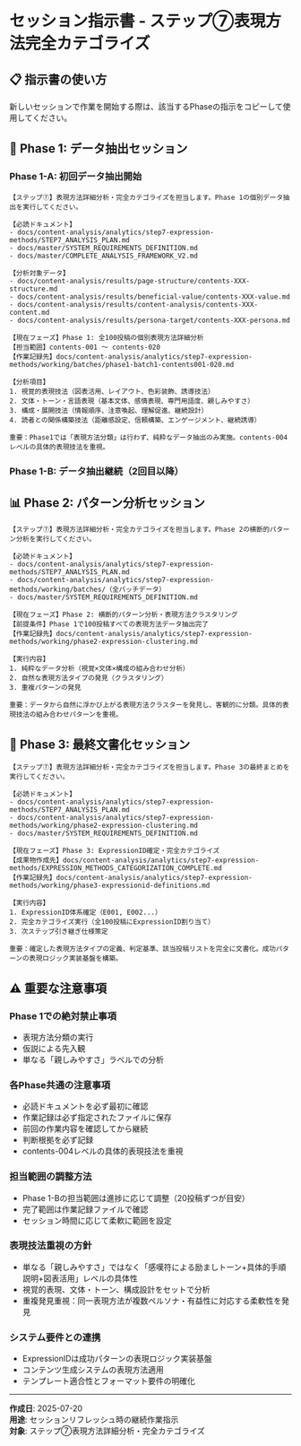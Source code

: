 # セッション指示書 - ステップ⑦表現方法完全カテゴライズ

## 📋 指示書の使い方

新しいセッションで作業を開始する際は、該当するPhaseの指示をコピーして使用してください。

## 🎯 Phase 1: データ抽出セッション

### Phase 1-A: 初回データ抽出開始

```
【ステップ⑦】表現方法詳細分析・完全カテゴライズを担当します。Phase 1の個別データ抽出を実行してください。

【必読ドキュメント】
- docs/content-analysis/analytics/step7-expression-methods/STEP7_ANALYSIS_PLAN.md
- docs/master/SYSTEM_REQUIREMENTS_DEFINITION.md
- docs/master/COMPLETE_ANALYSIS_FRAMEWORK_V2.md

【分析対象データ】
- docs/content-analysis/results/page-structure/contents-XXX-structure.md
- docs/content-analysis/results/beneficial-value/contents-XXX-value.md
- docs/content-analysis/results/content-analysis/contents-XXX-content.md
- docs/content-analysis/results/persona-target/contents-XXX-persona.md

【現在フェーズ】Phase 1: 全100投稿の個別表現方法詳細分析
【担当範囲】contents-001 〜 contents-020
【作業記録先】docs/content-analysis/analytics/step7-expression-methods/working/batches/phase1-batch1-contents001-020.md

【分析項目】
1. 視覚的表現技法（図表活用、レイアウト、色彩装飾、誘導技法）
2. 文体・トーン・言語表現（基本文体、感情表現、専門用語度、親しみやすさ）
3. 構成・展開技法（情報順序、注意喚起、理解促進、継続設計）
4. 読者との関係構築技法（距離感設定、信頼構築、エンゲージメント、継続誘導）

重要：Phase1では「表現方法分類」は行わず、純粋なデータ抽出のみ実施。contents-004レベルの具体的表現技法を重視。
```

### Phase 1-B: データ抽出継続（2回目以降）

<!-- ```
【ステップ⑦】表現方法詳細分析・完全カテゴライズを担当します。Phase 1の個別データ抽出を継続してください。

【必読ドキュメント】
- docs/content-analysis/analytics/step7-expression-methods/STEP7_ANALYSIS_PLAN.md
- docs/content-analysis/analytics/step7-expression-methods/working/batches/（進捗確認）

【分析対象データ】
- docs/content-analysis/results/page-structure/contents-XXX-structure.md
- docs/content-analysis/results/beneficial-value/contents-XXX-value.md
- docs/content-analysis/results/content-analysis/contents-XXX-content.md
- docs/content-analysis/results/persona-target/contents-XXX-persona.md

【現在フェーズ】Phase 1: 全100投稿の個別表現方法詳細分析
【担当範囲】contents-081 〜 contents-100 ※範囲は進捗に応じて調整
【作業記録先】docs/content-analysis/analytics/step7-expression-methods/working/batches/phase1-batch2-contents081-100.md
【前回完了範囲】contents-001 〜 contents-020 ※進捗に応じて調整

重要：既存の記録フォーマットに従い、表現方法分類なしでデータ抽出のみ継続。20投稿ずつバッチ分割で記録。視覚×文体×構成をセットで分析。
``` -->

## 📊 Phase 2: パターン分析セッション

```
【ステップ⑦】表現方法詳細分析・完全カテゴライズを担当します。Phase 2の横断的パターン分析を実行してください。

【必読ドキュメント】
- docs/content-analysis/analytics/step7-expression-methods/STEP7_ANALYSIS_PLAN.md
- docs/content-analysis/analytics/step7-expression-methods/working/batches/（全バッチデータ）
- docs/master/SYSTEM_REQUIREMENTS_DEFINITION.md

【現在フェーズ】Phase 2: 横断的パターン分析・表現方法クラスタリング
【前提条件】Phase 1で100投稿すべての表現方法データ抽出完了
【作業記録先】docs/content-analysis/analytics/step7-expression-methods/working/phase2-expression-clustering.md

【実行内容】
1. 純粋なデータ分析（視覚×文体×構成の組み合わせ分析）
2. 自然な表現方法タイプの発見（クラスタリング）
3. 重複パターンの発見

重要：データから自然に浮かび上がる表現方法クラスターを発見し、客観的に分類。具体的表現技法の組み合わせパターンを重視。
```

## 📝 Phase 3: 最終文書化セッション

```
【ステップ⑦】表現方法詳細分析・完全カテゴライズを担当します。Phase 3の最終まとめを実行してください。

【必読ドキュメント】
- docs/content-analysis/analytics/step7-expression-methods/STEP7_ANALYSIS_PLAN.md
- docs/content-analysis/analytics/step7-expression-methods/working/phase2-expression-clustering.md
- docs/master/SYSTEM_REQUIREMENTS_DEFINITION.md

【現在フェーズ】Phase 3: ExpressionID確定・完全カテゴライズ
【成果物作成先】docs/content-analysis/analytics/step7-expression-methods/EXPRESSION_METHODS_CATEGORIZATION_COMPLETE.md
【作業記録先】docs/content-analysis/analytics/step7-expression-methods/working/phase3-expressionid-definitions.md

【実行内容】
1. ExpressionID体系確定（E001, E002...）
2. 完全カテゴライズ実行（全100投稿にExpressionID割り当て）
3. 次ステップ引き継ぎ仕様策定

重要：確定した表現方法タイプの定義、判定基準、該当投稿リストを完全に文書化。成功パターンの表現ロジック実装基盤を構築。
```

## ⚠️ 重要な注意事項

### Phase 1での絶対禁止事項
- 表現方法分類の実行
- 仮説による先入観
- 単なる「親しみやすさ」ラベルでの分析

### 各Phase共通の注意事項
- 必読ドキュメントを必ず最初に確認
- 作業記録は必ず指定されたファイルに保存
- 前回の作業内容を確認してから継続
- 判断根拠を必ず記録
- contents-004レベルの具体的表現技法を重視

### 担当範囲の調整方法
- Phase 1-Bの担当範囲は進捗に応じて調整（20投稿ずつが目安）
- 完了範囲は作業記録ファイルで確認
- セッション時間に応じて柔軟に範囲を設定

### 表現技法重視の方針
- 単なる「親しみやすさ」ではなく「感嘆符による励ましトーン+具体的手順説明+図表活用」レベルの具体性
- 視覚的表現、文体・トーン、構成設計をセットで分析
- 重複発見重視：同一表現方法が複数ペルソナ・有益性に対応する柔軟性を発見

### システム要件との連携
- ExpressionIDは成功パターンの表現ロジック実装基盤
- コンテンツ生成システムの表現方法適用
- テンプレート適合性とフォーマット要件の明確化

---

**作成日**: 2025-07-20  
**用途**: セッションリフレッシュ時の継続作業指示  
**対象**: ステップ⑦表現方法詳細分析・完全カテゴライズ